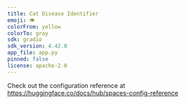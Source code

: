 ```yaml
---
title: Cat Disease Identifier
emoji: 👁
colorFrom: yellow
colorTo: gray
sdk: gradio
sdk_version: 4.42.0
app_file: app.py
pinned: false
license: apache-2.0
---
```


Check out the configuration reference at https://huggingface.co/docs/hub/spaces-config-reference
